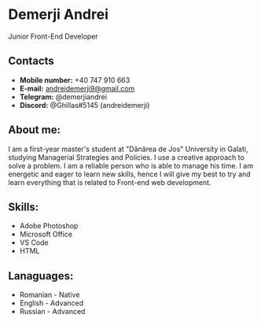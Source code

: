 # Demerji Andrei


Junior Front-End Developer


## Contacts

* **Mobile number:** +40 747 910 663
* **E-mail:** andreidemerji9@gmail.com
* **Telegram:** @demerjiandrei
* **Discord:** @Ghillas#5145 (andreidemerji)


## About me:

I am a first-year master's student at "Dănărea de Jos" University in Galati, studying Managerial Strategies and Policies. I use a creative approach to solve a problem. I am a reliable person who is able to manage his time. I am energetic and eager to learn new skills, hence I will give my best to try and learn everything that is related to Front-end web development.


## Skills:

* Adobe Photoshop
* Microsoft Office
* VS Code
* HTML


## Lanaguages:

* Romanian - Native
* English - Advanced
* Russian - Advanced